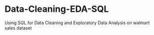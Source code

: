 # Data-Cleaning-EDA-SQL
Using SQL for Data Cleaning and Exploratory Data Analysis on walmart sales dataset
